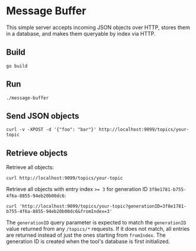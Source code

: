 # Message Buffer

This simple server accepts incoming JSON objects over HTTP, stores them in a
database, and makes them queryable by index via HTTP.

## Build

    go build

## Run

    ./message-buffer

## Send JSON objects

    curl -v -XPOST -d '{"foo": "bar"}' http://localhost:9099/topics/your-topic

## Retrieve objects

Retrieve all objects:

    curl http://localhost:9099/topics/your-topic

Retrieve all objects with entry index `>= 3` for generation ID `3f8e1781-b755-4f6a-8855-94eb20b00dc6`:

    curl 'http://localhost:9099/topics/your-topic?generationID=3f8e1781-b755-4f6a-8855-94eb20b00dc6&fromIndex=3'

The `generationID` query parameter is expected to match the `generationID`
value returned from any `/topics/*` requests. If it does not match, all entries are
returned instead of just the ones starting from `fromIndex`. The generation ID
is created when the tool's database is first initialized.
